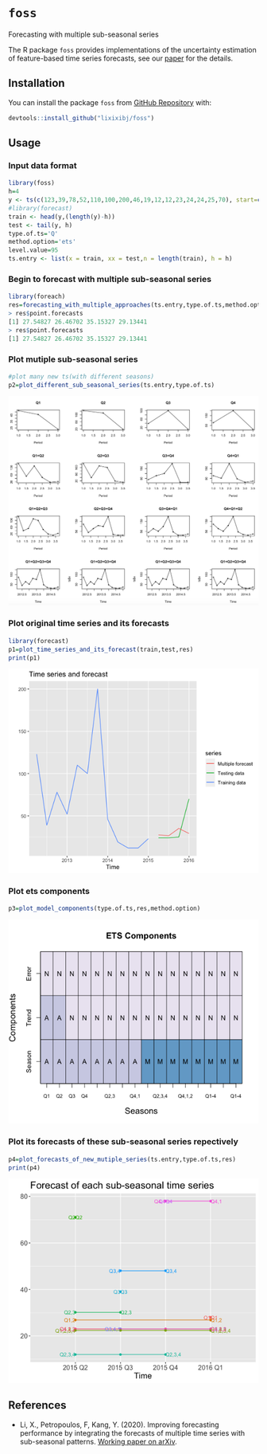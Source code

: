 `foss`
========
Forecasting with multiple sub-seasonal series

The R package `foss` provides implementations of the uncertainty estimation of feature-based time series forecasts, see our [paper]() for the details.

Installation
------------

You can install the package `foss` from [GitHub Repository](https://github.com/lixixibj/foss) with:

``` r
devtools::install_github("lixixibj/foss")
```

Usage
-----



### Input data format


``` r
library(foss)
h=4
y <- ts(c(123,39,78,52,110,100,200,46,19,12,12,23,24,24,25,70), start=c(2012,2),frequency=4)
#library(forecast)
train <- head(y,(length(y)-h))
test <- tail(y, h)
type.of.ts='Q'
method.option='ets'
level.value=95
ts.entry <- list(x = train, xx = test,n = length(train), h = h)
```

### Begin to forecast with multiple sub-seasonal series


``` r
library(foreach)
res=forecasting_with_multiple_approaches(ts.entry,type.of.ts,method.option,level.value)
> res$point.forecasts
[1] 27.54827 26.46702 35.15327 29.13441
> res$point.forecasts
[1] 27.54827 26.46702 35.15327 29.13441
```
### Plot mutiple sub-seasonal series

``` r
#plot many new ts(with different seasons)
p2=plot_different_sub_seasonal_series(ts.entry,type.of.ts)
```
![](sub-seasonal-series.png)

### Plot original time series and its forecasts

``` r
library(forecast)
p1=plot_time_series_and_its_forecast(train,test,res)
print(p1)
```
![](time-series-and-its-forecasts.png)
### Plot ets components


``` r
p3=plot_model_components(type.of.ts,res,method.option)
```
![](ets-components.png)
### Plot its forecasts of these sub-seasonal series repectively

``` r
p4=plot_forecasts_of_new_mutiple_series(ts.entry,type.of.ts,res)
print(p4)
```
![](forecast-of-sub-seasonal-series.png)



References
----------

- Li, X., Petropoulos, F, Kang, Y. (2020). Improving forecasting performance by integrating the forecasts of multiple time series with sub-seasonal patterns. [Working paper on arXiv](https://arxiv.org/abs/2101.00827).



